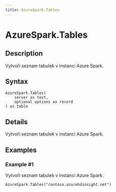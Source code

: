 ```yaml
---
title: AzureSpark.Tables
---
```


# AzureSpark.Tables


## Description

Vytvoří seznam tabulek v instanci Azure Spark.


## Syntax

```powerquery
AzureSpark.Tables(
    server as text,
    optional options as record
) as table
```


## Details

Vytvoří seznam tabulek v instanci Azure Spark.


## Examples

### Example #1 
Vytvoří seznam tabulek v instanci Azure Spark.
```powerquery
AzureSpark.Tables("contoso.azurehdinsight.net")
```



